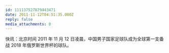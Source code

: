 ```yaml
---
id: 111137527879443471
date: 2011-11-12T04:51:35.000Z
reply: false
media_attachments: 0
---
```


快讯：北京时间 2011 年 11 月 12 日凌晨，中国男子国家足球队成为全球第一支备战 2018 年俄罗斯世界杯的球队。

